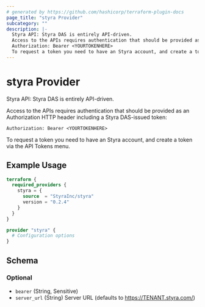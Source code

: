```yaml
---
# generated by https://github.com/hashicorp/terraform-plugin-docs
page_title: "styra Provider"
subcategory: ""
description: |-
  Styra API: Styra DAS is entirely API-driven.
  Access to the APIs requires authentication that should be provided as an Authorization HTTP header including a Styra DAS-issued token:
  Authorization: Bearer <YOURTOKENHERE>
  To request a token you need to have an Styra account, and create a token via the API Tokens menu.
---
```


# styra Provider

Styra API: Styra DAS is entirely API-driven.

Access to the APIs requires authentication that should be provided as an Authorization HTTP header including a Styra DAS-issued token:

`Authorization: Bearer <YOURTOKENHERE>`

To request a token you need to have an Styra account, and create a token via the API Tokens menu.

## Example Usage

```terraform
terraform {
  required_providers {
    styra = {
      source  = "StyraInc/styra"
      version = "0.2.4"
    }
  }
}

provider "styra" {
  # Configuration options
}
```

<!-- schema generated by tfplugindocs -->
## Schema

### Optional

- `bearer` (String, Sensitive)
- `server_url` (String) Server URL (defaults to https://TENANT.styra.com/)
